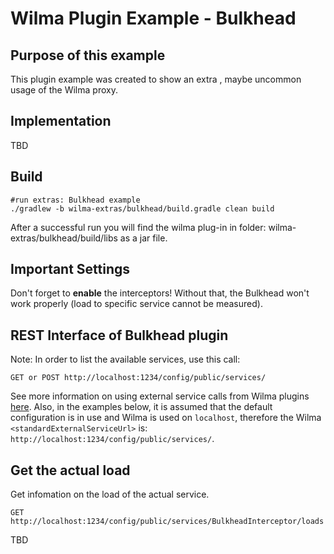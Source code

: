 Wilma Plugin Example - Bulkhead
===============================

Purpose of this example
---------------------------------------
This plugin example was created to show an extra , maybe uncommon usage of the Wilma proxy. 

Implementation
---------------------------------------
TBD

Build
-----
```
#run extras: Bulkhead example
./gradlew -b wilma-extras/bulkhead/build.gradle clean build
```
After a successful run you will find the wilma plug-in in folder: wilma-extras/bulkhead/build/libs as a jar file.

Important Settings
---------------------------------------
Don't forget to **enable** the interceptors! Without that, the Bulkhead won't work properly (load to specific service cannot be measured).

REST Interface of Bulkhead plugin
---------------------------------
Note: In order to list the available services, use this call:
```
GET or POST http://localhost:1234/config/public/services/
```
See more information on using external service calls from Wilma plugins [here](https://github.com/epam/Wilma/wiki/Service-extensions-in-Plugins).
Also, in the examples below, it is assumed that the default configuration is in use and Wilma is used on `localhost`,
therefore the Wilma `<standardExternalServiceUrl>` is: `http://localhost:1234/config/public/services/`.

Get the actual load
-----------------------------------------
Get infomation on the load of the actual service.
```
GET http://localhost:1234/config/public/services/BulkheadInterceptor/loads 
```

TBD

